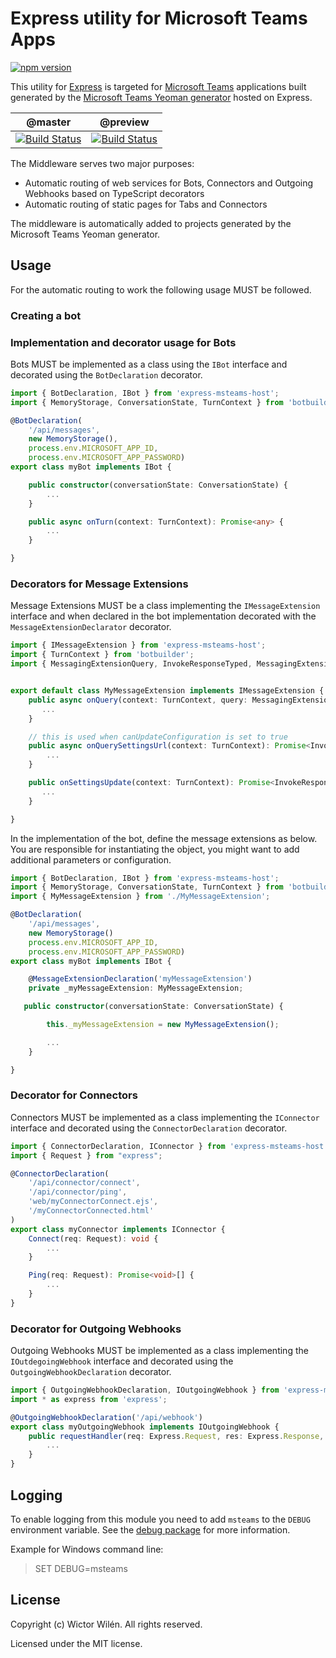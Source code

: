 # Express utility for Microsoft Teams Apps

[![npm version](https://badge.fury.io/js/express-msteams-host.svg)](https://badge.fury.io/js/express-msteams-host)

This utility for [Express](https://expressjs.com/) is targeted for [Microsoft Teams](https://docs.microsoft.com/en-us/microsoftteams/platform/) applications built generated by the [Microsoft Teams Yeoman generator](https://aka.ms/yoteams) hosted on Express.

 | @master | @preview |
 :--------:|:---------:
 [![Build Status](https://travis-ci.org/wictorwilen/express-msteams-host.svg?branch=master)](https://travis-ci.org/wictorwilen/express-msteams-host)|[![Build Status](https://travis-ci.org/wictorwilen/express-msteams-host.svg?branch=preview)](https://travis-ci.org/wictorwilen/express-msteams-host)

The Middleware serves two major purposes:

* Automatic routing of web services for Bots, Connectors and Outgoing Webhooks based on TypeScript decorators
* Automatic routing of static pages for Tabs and Connectors

The middleware is automatically added to projects generated by the Microsoft Teams Yeoman generator.

## Usage

For the automatic routing to work the following usage MUST be followed.

### Creating a bot

### Implementation and decorator usage for Bots

Bots MUST be implemented as a class using the `IBot` interface and decorated using the `BotDeclaration` decorator.

``` TypeScript
import { BotDeclaration, IBot } from 'express-msteams-host';
import { MemoryStorage, ConversationState, TurnContext } from 'botbuilder';

@BotDeclaration(
    '/api/messages',
    new MemoryStorage(),
    process.env.MICROSOFT_APP_ID,
    process.env.MICROSOFT_APP_PASSWORD)
export class myBot implements IBot {

    public constructor(conversationState: ConversationState) {
        ...
    }

    public async onTurn(context: TurnContext): Promise<any> {
        ...
    }

}
```

### Decorators for Message Extensions

Message Extensions MUST be a class implementing the `IMessageExtension` interface and when declared in the bot implementation decorated with the `MessageExtensionDeclarator` decorator.

``` TypeScript
import { IMessageExtension } from 'express-msteams-host';
import { TurnContext } from 'botbuilder';
import { MessagingExtensionQuery, InvokeResponseTyped, MessagingExtensionResponse } from 'botbuilder-teams';


export default class MyMessageExtension implements IMessageExtension {
    public async onQuery(context: TurnContext, query: MessagingExtensionQuery): Promise<InvokeResponseTyped<MessagingExtensionResponse>> {
       ...
    }

    // this is used when canUpdateConfiguration is set to true 
    public async onQuerySettingsUrl(context: TurnContext): Promise<InvokeResponseTyped<{ composeExtension: { type: string, suggestedActions: { actions: Array<{ type: string, title: string, value: string }> } } }>> {
        ...
    }

    public onSettingsUpdate(context: TurnContext): Promise<InvokeResponse> {
       ...
    }

}
```

In the implementation of the bot, define the message extensions as below. You are responsible for instantiating the object, you might want to add additional parameters or configuration.

``` TypeScript
import { BotDeclaration, IBot } from 'express-msteams-host';
import { MemoryStorage, ConversationState, TurnContext } from 'botbuilder';
import { MyMessageExtension } from './MyMessageExtension';

@BotDeclaration(
    '/api/messages',
    new MemoryStorage()
    process.env.MICROSOFT_APP_ID,
    process.env.MICROSOFT_APP_PASSWORD)
export class myBot implements IBot {

    @MessageExtensionDeclaration('myMessageExtension')
    private _myMessageExtension: MyMessageExtension;

   public constructor(conversationState: ConversationState) {

        this._myMessageExtension = new MyMessageExtension();

        ...
    }

}
```

### Decorator for Connectors

Connectors MUST be implemented as a class implementing the `IConnector` interface and decorated using the `ConnectorDeclaration` decorator.

``` TypeScript
import { ConnectorDeclaration, IConnector } from 'express-msteams-host';
import { Request } from "express";

@ConnectorDeclaration(
    '/api/connector/connect',
    '/api/connector/ping',
    'web/myConnectorConnect.ejs',
    '/myConnectorConnected.html'
)
export class myConnector implements IConnector {
    Connect(req: Request): void {
        ...
    }

    Ping(req: Request): Promise<void>[] {
        ...
    }
}
```

### Decorator for Outgoing Webhooks

Outgoing Webhooks MUST be implemented as a class implementing the `IOutdegoingWebhook` interface and decorated using the `OutgoingWebhookDeclaration` decorator.

``` TypeScript
import { OutgoingWebhookDeclaration, IOutgoingWebhook } from 'express-msteams-host';
import * as express from 'express';

@OutgoingWebhookDeclaration('/api/webhook')
export class myOutgoingWebhook implements IOutgoingWebhook {
    public requestHandler(req: Express.Request, res: Express.Response, next: Express.NextFunction): any {
        ...
    }
}
```

## Logging

To enable logging from this module you need to add `msteams` to the `DEBUG` environment variable. See the [debug package](https://www.npmjs.com/package/debug) for more information.

Example for Windows command line:

> SET DEBUG=msteams

## License

Copyright (c) Wictor Wilén. All rights reserved.

Licensed under the MIT license.